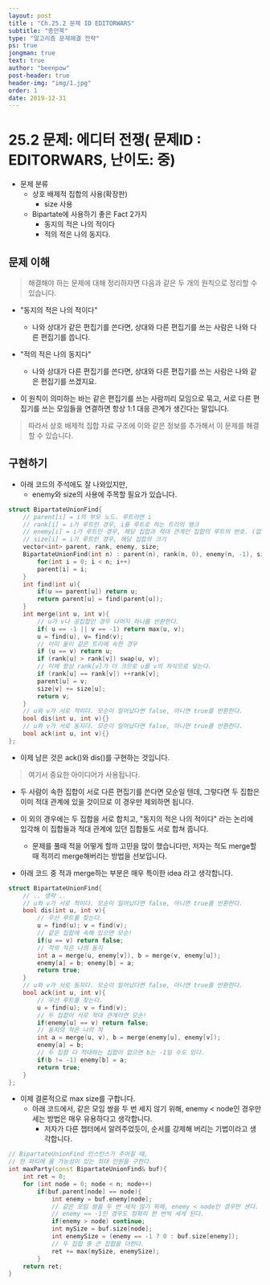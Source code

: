 ```yaml
---
layout: post
title : "Ch.25.2 문제 ID EDITORWARS"
subtitle: "종만북"
type: "알고리즘 문제해결 전략"
ps: true
jongman: true
text: true
author: "beenpow"
post-header: true
header-img: "img/1.jpg"
order: 1
date: 2019-12-31
---
```


# 25.2 문제: 에디터 전쟁( 문제ID : EDITORWARS, 난이도: 중)
[algo]: <https://algospot.com/judge/problem/read/EDITORWARS>

- 문제 분류
    - 상호 배제적 집합의 사용(확장판) 
        - size 사용
    - Bipartate에 사용하기 좋은 Fact 2가지
        - 동지의 적은 나의 적이다
        - 적의 적은 나의 동지다.

## 문제 이해

> 해결해야 하는 문제에 대해 정리하자면 다음과 같은 두 개의 원칙으로 정리할 수 있습니다.
- "동지의 적은 나의 적이다"
    - 나와 상대가 같은 편집기를 쓴다면, 상대와 다른 편집기를 쓰는 사람은 나와 다른 편집기를 씁니다.
- "적의 적은 나의 동지다"
    - 나와 상대가 다른 편집기를 쓴다면, 상대와 다른 편집기를 쓰는 사람은 나와 같은 편집기를
      쓰겠지요.

- 이 원칙이 의미하는 바는 같은 편집기를 쓰는 사람끼리 모임으로 묶고, 서로 다른 편집기를 쓰는
  모임들을 연결하면 항상 1:1 대응 관계가 생긴다는 말입니다.
> 따라서 상호 배제적 집합 자료 구조에 이와 같은 정보를 추가해서 이 문제를 해결할 수 있습니다.


## 구현하기

- 아래 코드의 주석에도 잘 나와있지만,
    - enemy와 size의 사용에 주목할 필요가 있습니다.

```cpp
struct BipartateUnionFind{
    // parent[i] = i의 부모 노드. 루트라면 i
    // rank[i] = i가 루트인 경우, i를 루트로 하는 트리의 랭크
    // enemy[i] = i가 루트인 경우, 해당 집합과 적대 관계인 집합의 루트의 번호. (없으면 -1)
    // size[i] = i가 루트인 경우, 해당 집합의 크기
    vector<int> parent, rank, enemy, size;
    BipartateUnionFind(int n) : parent(n), rank(n, 0), enemy(n, -1), size(n, 1){
        for(int i = 0; i < n; i++)
        parent[i] = i;
    }
    int find(int u){
        if(u == parent[u]) return u;
        return parent[u] = find(parent[u]);
    }
    int merge(int u, int v){
        // u가 v나 공집합인 경우 나머지 하나를 반환한다.
        if( u == -1 || v == -1) return max(u, v);
        u = find(u), v= find(v);
        // 이미 둘이 같은 트리에 속한 경우
        if (u == v) return u;
        if (rank[u] > rank[v]) swap(u, v);
        // 이제 항상 rank[v]가 더 크므로 u를 v의 자식으로 넣는다.
        if (rank[u] == rank[v]) ++rank[v];
        parent[u] = v;
        size[v] += size[u];
        return v;
    }
    // u와 v가 서로 적이다. 모순이 일어났다면 false, 아니면 true를 반환한다.
    bool dis(int u, int v){}
    // u와 v가 서로 동지다. 모순이 일어났다면 false, 아니면 true를 반환한다.
    bool ack(int u, int v){}
};
```

- 이제 남은 것은 ack()와 dis()를 구현하는 것입니다.

> 여기서 중요한 아이디어가 사용됩니다.
- 두 사람이 속한 집합이 서로 다른 편집기를 쓴다면 모순일 텐데, 그렇다면 두 집합은 이미 적대 관계에
  있을 것이므로 이 경우만 제외하면 됩니다.
- 이 외의 경우에는 두 집합을 서로 합치고, "동지의 적은 나의 적이다" 라는 논리에 입각해 이 집합들과
  적대 관계에 있던 집합들도 서로 합쳐 줍니다.
  - 문제를 풀때 적을 어떻게 할까 고민을 많이 했습니다만, 저자는 적도 merge할때 적끼리 merge해버리는
    방법을 선보입니다.

- 아래 코드 중 적과 merge하는 부분은 매우 특이한 idea 라고 생각합니다.

```cpp
struct BipartateUnionFind{
    // .. 생략 ..
    // u와 v가 서로 적이다. 모순이 일어났다면 false, 아니면 true를 반환한다.
    bool dis(int u, int v){
        // 우선 루트를 찾는다.
        u = find(u); v = find(v);
        // 같은 집합에 속해 있으면 모순!
        if(u == v) return false;
        // 적의 적은 나의 동지
        int a = merge(u, enemy[v]), b = merge(v, enemy[u]);
        enemy[a] = b; enemy[b] = a;
        return true;
    }
    // u와 v가 서로 동지다. 모순이 일어났다면 false, 아니면 true를 반환한다.
    bool ack(int u, int v){
        // 우선 루트를 찾는다.
        u = find(u); v = find(v);
        // 두 집합이 서로 적대 관계라면 모순!
        if(enemy[u] == v) return false;
        // 동지의 적은 나의 적
        int a = merge(u, v), b = merge(enemy[u], enemy[v]);
        enemy[a] = b;
        // 두 집합 다 적대하는 집합이 없으면 b는 -1일 수도 있다.
        if(b != -1) enemy[b] = a;
        return true;
    }
};
```

- 이제 결론적으로 max size를 구합니다.
    - 아래 코드에서, 같은 모임 쌍을 두 번 세지 않기 위해, enemy < node인 경우만 세는 방법은 매우
      유용하다고 생각합니다.
      - 저자가 다른 챕터에서 알려주었듯이, 순서를 강제해 버리는 기법이라고 생각합니다.

```cpp
// BipartateUnionFind 인스턴스가 주어질 때,
// 한 파티에 올 가능성이 있는 최대 인원을 구한다.
int maxParty(const BipartateUnionFind& buf){
    int ret = 0;
    for (int node = 0; node < n; node++)
        if(buf.parent[node] == node){
            int enemy = buf.enemy[node];
            // 같은 모임 쌍을 두 번 세지 않기 위해, enemy < node인 경우만 센다.
            // enemy == -1인 경우도 정확히 한 번씩 세게 된다.
            if(enemy > node) continue;
            int mySize = buf.size[node];
            int enemySize = (enemy == -1 ? 0 : buf.size[enemy]);
            // 두 집합 중 큰 집합을 더한다.
            ret += max(mySize, enemySize);
        }
    return ret;
}
```
